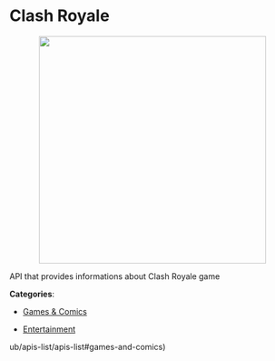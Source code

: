 # Clash Royale
<p align="center">
    <img width="400" src="https://raw.githubusercontent.com/apis-list/apis-list/apis/clash-royale/logo_256x256.png" />
</p>

API that provides informations about Clash Royale game



**Categories**:

- [Games & Comics](https://github.com/apis-list/apis-list#games-and-comics)

- [Entertainment](https://github.com/apis-list/apis-list#entertainment)



ub/apis-list/apis-list#games-and-comics)



